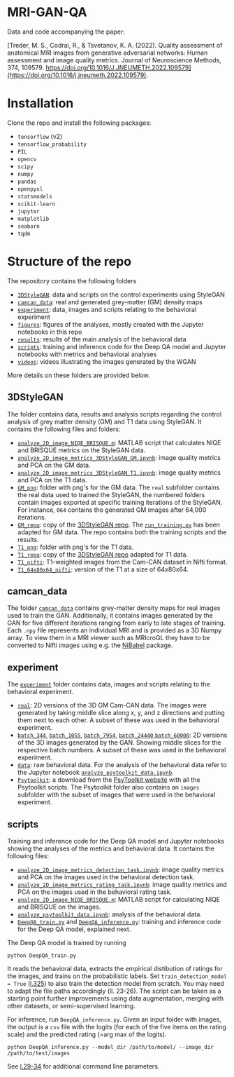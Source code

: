 # MRI-GAN-QA

Data and code accompanying the paper:

[Treder, M. S., Codrai, R., & Tsvetanov, K. A. (2022). Quality assessment of anatomical MRI images from generative adversarial networks: Human assessment and image quality metrics. Journal of Neuroscience Methods, 374, 109579. https://doi.org/10.1016/J.JNEUMETH.2022.109579](https://doi.org/10.1016/j.jneumeth.2022.109579).

# Installation

Clone the repo and install the following packages:

- `tensorflow` (v2)
- `tensorflow_probability`
- `PIL`
- `opencv`
- `scipy`
- `numpy`
- `pandas`
- `openpyxl`
- `statsmodels`
- `scikit-learn`
- `jupyter`
- `matplotlib`
- `seaborn`
- `tqdm`

# Structure of the repo

The repository contains the following folders

- [`3DStyleGAN`](/3DStyleGAN): data and scripts on the control experiments using StyleGAN
- [`camcan_data`](/camcan_data): real and generated grey-matter (GM) density maps 
- [`experiment`](/experiment): data, images and scripts relating to the behavioral experiment
- [`figures`](/figures): figures of the analyses, mostly created with the Jupyter notebooks in this repo
- [`results`](/results): results of the main analysis of the behavioral data
- [`scripts`](/scripts): training and inference code for the Deep QA model and Jupyter notebooks with metrics and behavioral analyses
- [`videos`](/videos): videos illustrating the images generated by the WGAN

More details on these folders are provided below.

## 3DStyleGAN

The folder contains data, results and analysis scripts regarding the control analysis of grey matter density (GM) and T1 data using StyleGAN. It contains the following files and folders:

- [`analyze_2D_image_NIQE_BRISQUE.m`](3DStyleGAN/analyze_2D_image_NIQE_BRISQUE.m): MATLAB script that calculates NIQE and BRISQUE metrics on the StyleGAN data.
- [`analyze_2D_image_metrics_3DStyleGAN_GM.ipynb`](3DStyleGAN/analyze_2D_image_metrics_3DStyleGAN_GM.ipynb): image quality metrics and PCA on the GM data.
- [`analyze_2D_image_metrics_3DStyleGAN_T1.ipynb`](3DStyleGAN/analyze_2D_image_metrics_3DStyleGAN_T1.ipynb): image quality metrics and PCA on the T1 data.
- [`GM_png`](3DStyleGAN/GM_png): folder with png's for the GM data. The `real` subfolder contains the real data used to trained the StyleGAN, the numbered folders contain images exported at specific training iterations of the StyleGAN. For instance, `064` contains the generated GM images after 64,000 iterations.
- [`GM_repo`](3DStyleGAN/GM_repo): copy of the [3DStyleGAN repo](https://github.com/sh4174/3DStyleGAN). The [`run_training.py`](https://github.com/treder/MRI-GAN-QA/blob/main/3DStyleGAN/GM_repo/run_training.py#L40) has been adapted for GM data. The repo contains both the training scripts and the results.
- [`T1_png`](3DStyleGAN/T1_png): folder with png's for the T1 data.
- [`T1_repo`](3DStyleGAN/T1_repo): copy of the [3DStyleGAN repo](https://github.com/sh4174/3DStyleGAN) adapted for T1 data.
- [`T1_nifti`](3DStyleGAN/T1_nifti): T1-weighted images from the Cam-CAN dataset in Nifti format.
- [`T1_64x80x64_nifti`](3DStyleGAN/T1_64x80x64_nifti): version of the T1 at a size of 64x80x64.

## camcan_data

The folder [`camcan_data`](/camcan_data) contains grey-matter density maps for real images used to train the GAN. Additionally, it contains images generated by the GAN for five different iterations ranging from early to late stages of training. Each `.npy` file represents an individual MRI and is provided as a 3D Numpy array. To view them in a MRI viewer such as MRIcroGL they have to be converted to Nifti images using e.g. the [NiBabel](https://nipy.org/nibabel/gettingstarted.html) package.

## experiment 

The [`experiment`](/experiment) folder contains data, images and scripts relating to the behavioral experiment. 

- [`real`](experiment/real): 2D versions of the 3D GM Cam-CAN data. The images were generated by taking middle slice along x, y, and z directions and putting them next to each other. A subset of these was used in the behavioral experiment.
-  [`batch_344`](experiment/batch_344), [`batch_1055`](experiment/batch_1055), [`batch_7954`](experiment/batch_7954), [`batch_24440`](experiment/batch_24440),[`batch_60000`](experiment/batch_60000): 2D versions of the 3D images generated by the GAN. Showing middle slices for the respective batch numbers. A subset of these was used in the behavioral experiment.
- [`data`](experiment/data): raw behavioral data. For the analysis of the behavioral data refer to the Jupyter notebook [`analyze_psytoolkit_data.ipynb`](scripts/analyze_psytoolkit_data.ipynb).
- [`Psytoolkit`](/experiment/Psytoolkit): a download from the [PsyToolkit website](https://www.psytoolkit.org/) with all the Psytoolkit scripts. The Psytoolkit folder also contains an `images` subfolder with the subset of images that were used in the behavioral experiment. 

## scripts

Training and inference code for the Deep QA model and Jupyter notebooks showing the analyses of the metrics and behavioral data. It contains the following files:

- [`analyze_2D_image_metrics_detection_task.ipynb`](scripts/analyze_2D_image_metrics_detection_task.ipynb): image quality metrics and PCA on the images used in the behavioral detection task.
- [`analyze_2D_image_metrics_rating_task.ipynb`](scripts/analyze_2D_image_metrics_rating_task.ipynb): image quality metrics and PCA on the images used in the behavioral rating task.
- [`analyze_2D_image_NIQE_BRISQUE.m`](scripts/analyze_2D_image_NIQE_BRISQUE.m): MATLAB script for calculating NIQE and BRISQUE on the images.
- [`analyze_psytoolkit_data.ipynb`](scripts/analyze_psytoolkit_data.ipynb): analysis of the behavioral data.
- [`DeepQA_train.py`](scripts/DeepQA_train.py) and [`DeepQA_inference.py`](scripts/DeepQA_inference.py): training and inference code for the Deep QA model, explained next.

The Deep QA model is trained by running 

```
python DeepQA_train.py
```

It reads the behavioral data, extracts the empirical distibution of ratings for the images, and trains on the probabilistic labels. Set `train_detection_model = True` ([l.325](/scripts/DeepQA_train.py#L325)) to also train the detection model from scratch. You may need to adapt the file paths accordingly (ll. 23-26). The script can be taken as a starting point further improvements using data augmentation, merging with other datasets, or semi-supervised learning.

For inference, run `DeepQA_inference.py`. Given an input folder with images, the output is a `csv` file with the logits (for each of the five items on the rating scale) and the predicted rating (=arg max of the logits).

```
python DeepQA_inference.py --model_dir /path/to/model/ --image_dir /path/to/test/images
```

See [l.29-34](/scripts/DeepQA_inference.py#L29-L34) for additional command line parameters. 

